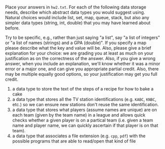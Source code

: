 Place your answers in `hw2.txt`. For each of the following data storage needs, describe which abstract data types you would suggest using. Natural choices would include list, set, map, queue, stack, but also any simpler data types (string, int, double) that you may have learned about before.

Try to be specific, e.g., rather than just saying "a list", say "a list of integers" or "a list of names (strings) and a GPA (double)". If you specify a map please describe what the key and value will be. Also, please give a brief explanation for your choice: we are grading you at least as much on your justification as on the correctness of the answer. Also, if you give a wrong answer, when you include an explanation, we'll know whether it was a minor error or a major one, and can give you appropriate partial credit. Also, there may be multiple equally good options, so your justification may get you full credit.

 1. a data type to store the text of the steps of a recipe for how to bake a cake
 2. a data type that stores all the TV station identifications (e.g. `KABC`, `KNBC`, etc.) so we can ensure new stations don't reuse the same identification.
 3. a data type that stores what players (assume names are unique) are on each team (given by the team name) in a league and allows quick checks whether a given player is on a partical team (i.e. given a team name and player name, we can quickly ascertain if that player is on that team).
 4. a data type that associates a file extension (e.g. `cpp`, `pdf`) with the possible programs that are able to read/open that kind of file
